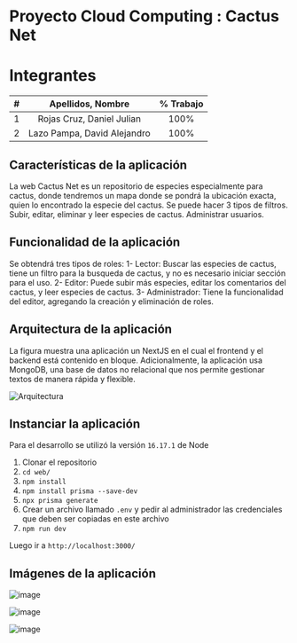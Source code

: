 # Proyecto Cloud Computing : Cactus Net
# Integrantes
|  **#** |  **Apellidos, Nombre** | **% Trabajo** |
| :---: | :---: | :---: |
|  1 | Rojas Cruz, Daniel Julian | 100% |
|  2 | Lazo Pampa, David Alejandro| 100% |
## Características de la aplicación
La web Cactus Net es un repositorio de especies especialmente para cactus, donde tendremos un mapa donde se pondrá la ubicación exacta, quien lo encontrado la especie del cactus.
Se puede hacer 3 tipos de filtros.
Subir, editar, eliminar y leer especies de cactus.
Administrar usuarios.
## Funcionalidad de la aplicación
Se obtendrá tres tipos de roles:
1- Lector: Buscar las especies de cactus, tiene un filtro para la busqueda de cactus, y no es necesario iniciar sección para el uso.
2- Editor: Puede subir más especies, editar los comentarios del cactus, y leer especies de cactus.
3- Administrador: Tiene la funcionalidad del editor, agregando la creación y eliminación de roles.
## Arquitectura de la aplicación
La figura muestra una aplicación un NextJS en el cual el frontend y el backend está contenido en bloque. Adicionalmente, la aplicación usa MongoDB, una base de datos no relacional que nos permite gestionar textos de manera rápida y flexible. 

![Arquitectura](https://user-images.githubusercontent.com/34191864/193142008-a9d61288-15ee-4937-aefd-fd27feaa8b93.jpg)

## Instanciar la aplicación
Para el desarrollo se utilizó la versión `16.17.1` de Node 

1. Clonar el repositorio
2. `cd web/`
3. `npm install`
4. `npm install prisma --save-dev`
5. `npx prisma generate`
6. Crear un archivo llamado `.env` y pedir al administrador las credenciales que deben ser copiadas en este archivo
7. `npm run dev`

Luego ir a `http://localhost:3000/`

## Imágenes de la aplicación

![image](https://user-images.githubusercontent.com/34191864/193143316-3499a914-b579-47e3-bee8-1bab4aeb8d27.png)

![image](https://user-images.githubusercontent.com/34191864/193143416-616d1c69-8c6b-45bd-8871-654031b5e9b5.png)

![image](https://user-images.githubusercontent.com/34191864/193143474-bb069273-82a8-4b47-98d4-79e24a91d6aa.png)



